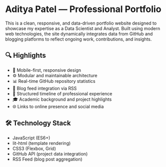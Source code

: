 # Aditya Patel — Professional Portfolio

This is a clean, responsive, and data-driven portfolio website designed to showcase my expertise as a Data Scientist and Analyst. Built using modern web technologies, the site dynamically integrates data from GitHub and blogging platforms to reflect ongoing work, contributions, and insights.

## 🔍 Highlights

- 📱 Mobile-first, responsive design
- ⚙️ Modular and maintainable architecture
- 📊 Real-time GitHub repository statistics
- 📝 Blog feed integration via RSS
- 💼 Structured timeline of professional experience
- 🎓 Academic background and project highlights
- 🌐 Links to online presence and social media

## 🛠️ Technology Stack

- JavaScript (ES6+)
- lit-html (template rendering)
- CSS3 (Flexbox, Grid)
- GitHub API (project data integration)
- RSS Feed (blog post aggregation)
